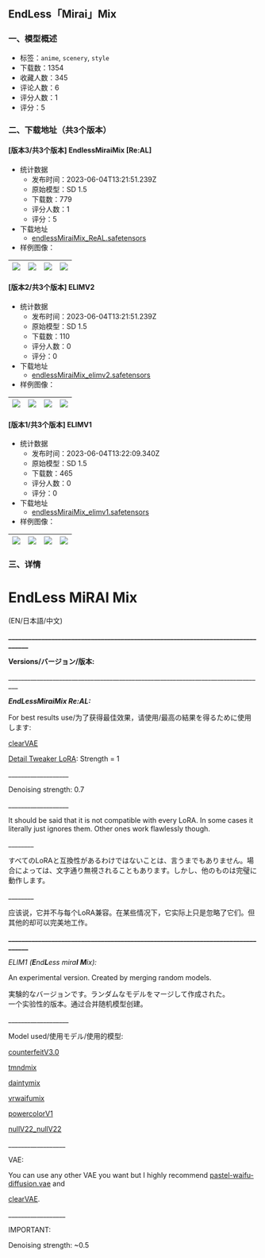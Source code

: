 ## EndLess「Mirai」Mix
### 一、模型概述

- 标签：`anime`, `scenery`, `style`
- 下载数：1354
- 收藏人数：345
- 评论人数：6
- 评分人数：1
- 评分：5

### 二、下载地址（共3个版本）

#### [版本3/共3个版本] EndlessMiraiMix [Re:AL]

- 统计数据
  - 发布时间：2023-06-04T13:21:51.239Z
  - 原始模型：SD 1.5
  - 下载数：779
  - 评分人数：1
  - 评分：5
- 下载地址
  - [endlessMiraiMix_ReAL.safetensors](https://civitai.com/api/download/models/88583)
- 样例图像：

| <img src="https://image.civitai.com/xG1nkqKTMzGDvpLrqFT7WA/2cdb4bcd-2955-4772-a1a9-d38e526b41eb/width=450/1020262.jpeg" /> | <img src="https://image.civitai.com/xG1nkqKTMzGDvpLrqFT7WA/07645ef6-7d1a-42f8-9afd-7c42aba8bf2e/width=450/1020234.jpeg" /> | <img src="https://image.civitai.com/xG1nkqKTMzGDvpLrqFT7WA/b5061258-ecd4-4191-822d-1721b41045a6/width=450/1020235.jpeg" /> | <img src="https://image.civitai.com/xG1nkqKTMzGDvpLrqFT7WA/0d9bfe44-4fa2-4286-b204-6bee34fd4bcd/width=450/1020236.jpeg" /> |
| ---- | ---- | ---- | ---- |

#### [版本2/共3个版本] ELIMV2

- 统计数据
  - 发布时间：2023-06-04T13:21:51.239Z
  - 原始模型：SD 1.5
  - 下载数：110
  - 评分人数：0
  - 评分：0
- 下载地址
  - [endlessMiraiMix_elimv2.safetensors](https://civitai.com/api/download/models/89045)
- 样例图像：

| <img src="https://image.civitai.com/xG1nkqKTMzGDvpLrqFT7WA/f8ee1f76-e50a-415b-b8d4-0d6d996c0526/width=450/1027832.jpeg" /> | <img src="https://image.civitai.com/xG1nkqKTMzGDvpLrqFT7WA/2dd36552-2658-4dcd-aaaf-ff0992b05368/width=450/1027825.jpeg" /> | <img src="https://image.civitai.com/xG1nkqKTMzGDvpLrqFT7WA/b2492d4d-9c63-4bdb-969f-6d83ac932691/width=450/1027816.jpeg" /> | <img src="https://image.civitai.com/xG1nkqKTMzGDvpLrqFT7WA/094d312d-df14-4f69-910b-76328a77cb0e/width=450/1027817.jpeg" /> |
| ---- | ---- | ---- | ---- |

#### [版本1/共3个版本] ELIMV1

- 统计数据
  - 发布时间：2023-06-04T13:22:09.340Z
  - 原始模型：SD 1.5
  - 下载数：465
  - 评分人数：0
  - 评分：0
- 下载地址
  - [endlessMiraiMix_elimv1.safetensors](https://civitai.com/api/download/models/79145)
- 样例图像：

| <img src="https://image.civitai.com/xG1nkqKTMzGDvpLrqFT7WA/572926a7-ac1f-48f1-8371-165dcee9cac6/width=450/888316.jpeg" /> | <img src="https://image.civitai.com/xG1nkqKTMzGDvpLrqFT7WA/1c5d8278-91da-4300-8fe3-2ff073a87409/width=450/888312.jpeg" /> | <img src="https://image.civitai.com/xG1nkqKTMzGDvpLrqFT7WA/5576ece1-7c18-42ff-adbf-19fde42d17dc/width=450/888321.jpeg" /> | <img src="https://image.civitai.com/xG1nkqKTMzGDvpLrqFT7WA/c8fae5b1-f5f7-4211-aaba-2436af08e269/width=450/888498.jpeg" /> |
| ---- | ---- | ---- | ---- |


### 三、详情
<h1 id="heading-259"><strong>EndLess MiRAI Mix</strong></h1><p>(EN/日本語/中文)</p><p><strong>_________________________________________________________________________________</strong></p><p><strong>Versions/バージョン/版本:</strong></p><p>_________________________________________________________________________________</p><p><strong><em>EndLessMiraiMix Re:AL:</em></strong></p><p>For best results use/为了获得最佳效果，请使用/最高の結果を得るために使用します:</p><p><a target="_blank" rel="ugc" href="https://civitai.com/models/22354?modelVersionId=26689">clearVAE</a></p><p><a target="_blank" rel="ugc" href="https://civitai.com/models/58390?modelVersionId=62833">Detail Tweaker LoRA</a>: Strength = 1</p><p>___________________</p><p>Denoising strength: 0.7</p><p>___________________</p><p>It should be said that it is not compatible with every LoRA. In some cases it literally just ignores them. Other ones work flawlessly though.</p><p>________</p><p>すべてのLoRAと互換性があるわけではないことは、言うまでもありません。場合によっては、文字通り無視されることもあります。しかし、他のものは完璧に動作します。</p><p>________</p><p>应该说，它并不与每个LoRA兼容。在某些情况下，它实际上只是忽略了它们。但其他的却可以完美地工作。</p><p><strong>_________________________________________________________________________________</strong></p><p><em>ELIM1 (</em><strong><em>E</em></strong><em>nd</em><strong><em>L</em></strong><em>ess mira</em><strong><em>I</em></strong><em> </em><strong><em>M</em></strong><em>ix):</em></p><p>An experimental version. Created by merging random models.</p><p>実験的なバージョンです。ランダムなモデルをマージして作成された。<br />一个实验性的版本。通过合并随机模型创建。</p><p>___________________</p><p>Model used/使用モデル/使用的模型:</p><p><a target="_blank" rel="ugc" href="https://civitai.com/models/4468?modelVersionId=57618">counterfeitV3.0</a></p><p><a target="_blank" rel="ugc" href="https://civitai.com/models/27259?modelVersionId=33281">tmndmix</a></p><p><a target="_blank" rel="ugc" href="https://civitai.com/models/30535?modelVersionId=55100">daintymix</a></p><p><a target="_blank" rel="ugc" href="https://civitai.com/models/30033?modelVersionId=45586">vrwaifumix</a></p><p><a target="_blank" rel="ugc" href="https://civitai.com/models/6165?modelVersionId=7217">powercolorV1</a></p><p><a target="_blank" rel="ugc" href="https://civitai.com/models/8173?modelVersionId=9652">nullV22_nullV22</a></p><p>__________________</p><p>VAE:</p><p>You can use any other VAE you want but I highly recommend <a target="_blank" rel="ugc" href="https://huggingface.co/andite/pastel-mix/blob/main/pastel-waifu-diffusion.vae.pt">pastel-waifu-diffusion.vae</a> and</p><p><a target="_blank" rel="ugc" href="https://civitai.com/models/22354/clearvae">clearVAE</a>.</p><p>__________________</p><p>IMPORTANT:</p><p>Denoising strength: ~0.5</p><p></p>